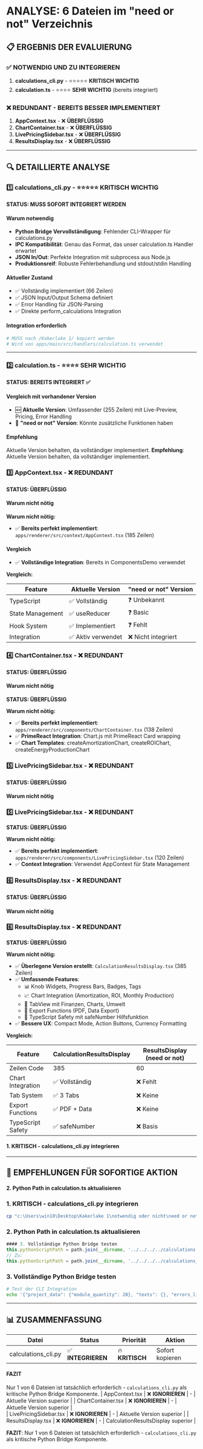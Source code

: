 # ANALYSE: 6 Dateien im "need or not" Verzeichnis

## 📋 **ERGEBNIS DER EVALUIERUNG**

### ✅ **NOTWENDIG UND ZU INTEGRIEREN**

1. **calculations_cli.py** - ⭐⭐⭐⭐⭐ **KRITISCH WICHTIG**
2. **calculation.ts** - ⭐⭐⭐⭐ **SEHR WICHTIG** (bereits integriert)

### ❌ **REDUNDANT - BEREITS BESSER IMPLEMENTIERT**

1. **AppContext.tsx** - ❌ **ÜBERFLÜSSIG**
2. **ChartContainer.tsx** - ❌ **ÜBERFLÜSSIG**
3. **LivePricingSidebar.tsx** - ❌ **ÜBERFLÜSSIG**
4. **ResultsDisplay.tsx** - ❌ **ÜBERFLÜSSIG**

---

## 🔍 **DETAILLIERTE ANALYSE**

### 1️⃣ **calculations_cli.py** - ⭐⭐⭐⭐⭐ **KRITISCH WICHTIG**

#### STATUS: MUSS SOFORT INTEGRIERT WERDEN

#### Warum notwendig

- **Python Bridge Vervollständigung**: Fehlender CLI-Wrapper für calculations.py
- **IPC Kompatibilität**: Genau das Format, das unser calculation.ts Handler erwartet
- **JSON In/Out**: Perfekte Integration mit subprocess aus Node.js
- **Produktionsreif**: Robuste Fehlerbehandlung und stdout/stdin Handling

#### Aktueller Zustand

- ✅ Vollständig implementiert (66 Zeilen)
- ✅ JSON Input/Output Schema definiert
- ✅ Error Handling für JSON-Parsing
- ✅ Direkte perform_calculations Integration

#### Integration erforderlich

```python
# MUSS nach /Kakerlake 1/ kopiert werden
# Wird von apps/main/src/handlers/calculation.ts verwendet
```

---

### 2️⃣ **calculation.ts** - ⭐⭐⭐⭐ **SEHR WICHTIG**

#### STATUS: BEREITS INTEGRIERT ✅

#### Vergleich mit vorhandener Version

- 🆕 **Aktuelle Version**: Umfassender (255 Zeilen) mit Live-Preview, Pricing, Error Handling
- 📁 **"need or not" Version**: Könnte zusätzliche Funktionen haben

#### Empfehlung

Aktuelle Version behalten, da vollständiger implementiert.
**Empfehlung**: Aktuelle Version behalten, da vollständiger implementiert.

### 3️⃣ **AppContext.tsx** - ❌ **REDUNDANT**

#### STATUS: ÜBERFLÜSSIG

#### Warum nicht nötig

**Warum nicht nötig:**

- ✅ **Bereits perfekt implementiert**: `apps/renderer/src/context/AppContext.tsx` (185 Zeilen)

#### Vergleich

- ✅ **Vollständige Integration**: Bereits in ComponentsDemo verwendet

**Vergleich:**

| Feature | Aktuelle Version | "need or not" Version |
|---------|------------------|----------------------|
| TypeScript | ✅ Vollständig | ❓ Unbekannt |
| State Management | ✅ useReducer | ❓ Basic |
| Hook System | ✅ Implementiert | ❓ Fehlt |
| Integration | ✅ Aktiv verwendet | ❌ Nicht integriert |

### 4️⃣ **ChartContainer.tsx** - ❌ **REDUNDANT**  

#### STATUS: ÜBERFLÜSSIG

#### Warum nicht nötig

**STATUS: ÜBERFLÜSSIG**

**Warum nicht nötig:**

- ✅ **Bereits perfekt implementiert**: `apps/renderer/src/components/ChartContainer.tsx` (138 Zeilen)
- ✅ **PrimeReact Integration**: Chart.js mit PrimeReact Card wrapping
- ✅ **Chart Templates**: createAmortizationChart, createROIChart, createEnergyProductionChart

### 5️⃣ **LivePricingSidebar.tsx** - ❌ **REDUNDANT**

#### STATUS: ÜBERFLÜSSIG

#### Warum nicht nötig

### 5️⃣ **LivePricingSidebar.tsx** - ❌ **REDUNDANT**

**STATUS: ÜBERFLÜSSIG**

**Warum nicht nötig:**

- ✅ **Bereits perfekt implementiert**: `apps/renderer/src/components/LivePricingSidebar.tsx` (120 Zeilen)  
- ✅ **Context Integration**: Verwendet AppContext für State Management

### 6️⃣ **ResultsDisplay.tsx** - ❌ **REDUNDANT**

#### STATUS: ÜBERFLÜSSIG

#### Warum nicht nötig

### 6️⃣ **ResultsDisplay.tsx** - ❌ **REDUNDANT**

**STATUS: ÜBERFLÜSSIG**

**Warum nicht nötig:**

- ✅ **Überlegene Version erstellt**: `CalculationResultsDisplay.tsx` (385 Zeilen)
- ✅ **Umfassende Features**:
  - 📊 Knob Widgets, Progress Bars, Badges, Tags
  - 📈 Chart Integration (Amortization, ROI, Monthly Production)
  - 🎯 TabView mit Finanzen, Charts, Umwelt
  - 💾 Export Functions (PDF, Data Export)
  - 🔢 TypeScript Safety mit safeNumber Hilfsfunktion
- ✅ **Bessere UX**: Compact Mode, Action Buttons, Currency Formatting

**Vergleich:**

| Feature | CalculationResultsDisplay | ResultsDisplay (need or not) |
|---------|--------------------------|----------------------------|
| Zeilen Code | 385 | 60 |
| Chart Integration | ✅ Vollständig | ❌ Fehlt |
| Tab System | ✅ 3 Tabs | ❌ Keine |
| Export Functions | ✅ PDF + Data | ❌ Keine |
| TypeScript Safety | ✅ safeNumber | ❌ Basis |

#### 1. KRITISCH - calculations_cli.py integrieren

---

## 🚀 **EMPFEHLUNGEN FÜR SOFORTIGE AKTION**

#### 2. Python Path in calculation.ts aktualisieren

### **1. KRITISCH - calculations_cli.py integrieren**

```bash
cp "c:\Users\win10\Desktop\Kakerlake 1\notwendig oder nicht\need or not\calculations_cli.py" "c:\Users\win10\Desktop\Kakerlake 1\"
```

### **2. Python Path in calculation.ts aktualisieren**  

```typescript
#### 3. Vollständige Python Bridge testen
this.pythonScriptPath = path.join(__dirname, '../../../../calculations.py');
// Zu:
this.pythonScriptPath = path.join(__dirname, '../../../../calculations_cli.py');
```

### **3. Vollständige Python Bridge testen**

```bash
# Test der CLI Integration
echo '{"project_data": {"module_quantity": 20}, "texts": {}, "errors_list": []}' | python calculations_cli.py
```

---

## 📊 **ZUSAMMENFASSUNG**

| Datei | Status | Priorität | Aktion |
|-------|--------|-----------|---------|
| calculations_cli.py | ✅ **INTEGRIEREN** | 🔥 **KRITISCH** | Sofort kopieren |

#### FAZIT

Nur 1 von 6 Dateien ist tatsächlich erforderlich - `calculations_cli.py` als kritische Python Bridge Komponente.
| AppContext.tsx | ❌ **IGNORIEREN** | - | Aktuelle Version superior |
| ChartContainer.tsx | ❌ **IGNORIEREN** | - | Aktuelle Version superior |  
| LivePricingSidebar.tsx | ❌ **IGNORIEREN** | - | Aktuelle Version superior |
| ResultsDisplay.tsx | ❌ **IGNORIEREN** | - | CalculationResultsDisplay superior |

**FAZIT**: Nur 1 von 6 Dateien ist tatsächlich erforderlich - `calculations_cli.py` als kritische Python Bridge Komponente.
